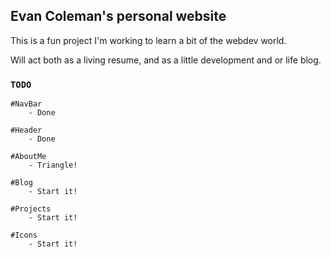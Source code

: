 ## Evan Coleman's personal website

This is a fun project I'm working to learn a bit of the webdev world.

Will act both as a living resume, and as a little development and or life blog.

### `TODO`

    #NavBar
        - Done

    #Header
        - Done

    #AboutMe
        - Triangle!

    #Blog
        - Start it!

    #Projects
        - Start it!

    #Icons
        - Start it!
